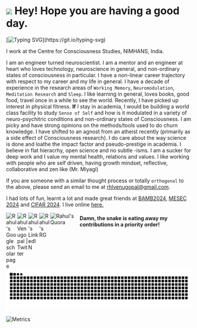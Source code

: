 <h1><img src="https://emojis.slackmojis.com/emojis/images/1531849430/4246/blob-sunglasses.gif?1531849430" width="30"/> Hey! Hope you are having a good day.</h1>

[![Typing SVG](https://readme-typing-svg.herokuapp.com?font=Fira+Code&pause=1000&color=F74000&width=705&lines=Be+curious.+Read+widely.+Try+new+things.+;What+people+call+intelligence+just+boils+down+to+curiosity!)](https://git.io/typing-svg)

<p>I work at the Centre for Consciousness Studies, NIMHANS, India.

I am an engineer turned neuroscientist. I am a mentor and an engineer at heart who loves technology, neuroscience in general, and non-ordinary states of consciousness in particular. I have a non-linear career trajectory with respect to my career and my life in general. I have a decade of experience in the research areas of `Working Memory`, `Neuromodulation`, `Meditation Research` and `Sleep`. I like learning in general, loves books, good food, travel once in a while to see the world. Recently, I have picked up interest in physical fitness. **If** I stay in academia, I would be building a world class facility to study `Sense of Self` and  how is it modulated in a variety of neuro-psychitric conditions and non-ordinary states of Consciousness. I am picky and have strong opinions on the methods/tools used to do churn knowledge. I have shifted to an agnost from an atheist recently (primarily as a side effect of Consciousness research). I do care about the way science is done and loathe the impact factor and pseudo-prestige in academia. I believe in flat hieracrhy, open science and no subtle -isms. I am a sucker for deep work and I value my mental health, relations and values. I like working with people who are self driven, having growth mindset, reflective, collaborative and zen like (Mr. Miyagi)

If you are someone with a similar thought process or totally `orthogonal` to the above, please send an email to me at rhlvenugopal@gmail.com.

I had lots of fun, learnt a lot and made great friends at [BAMB2024](https://www.bambschool.org/), [MESEC 2024](https://mesec.co/event/workshop_2024) and [CIFAR 2024](https://cifar.ca/next-generation/cifar-neuroscience-of-consciousness-winter-school/?utm_source=twitter&utm_medium=soc&utm_campaign=winterschool22). I live online [here.](https://rahulvenugopal.github.io/haveyoumetrahul/)

<p>
<a href="https://scholar.google.com/citations?user=prTMUhkAAAAJ&hl=en&oi=ao">
  <img align="left" alt="Rahul's Google scholar page" width="30px" src="https://upload.wikimedia.org/wikipedia/commons/c/c7/Google_Scholar_logo.svg" />
</a>
<a href="https://twitter.com/rhlvenugopal">
  <img align="left" alt="Rahul Venugopal | Twitter" width="30px" src="https://upload.wikimedia.org/wikipedia/commons/6/6f/Logo_of_Twitter.svg" />
</a>
<a href="https://www.linkedin.com/in/rahul-venugopal-100b761b9/">
  <img align="left" alt="Rahul's LinkedIN" width="30px" src="https://content.linkedin.com/content/dam/me/business/en-us/amp/brand-site/v2/bg/LI-Bug.svg.original.svg" />
</a>
<a href="https://www.researchgate.net/profile/Rahul-Venugopal-4">
  <img align="left" alt="Rahul's RG" width="30px" src="https://upload.wikimedia.org/wikipedia/commons/5/5e/ResearchGate_icon_SVG.svg" />
</a>
<a href="https://www.quora.com/profile/Rahul-Venugopal">
  <img align="left" alt="Rahul's Quora" width="80px" src="https://upload.wikimedia.org/wikipedia/commons/thumb/9/91/Quora_logo_2015.svg/1920px-Quora_logo_2015.svg.png" />
</a>
</p>

#### Damn, the snake is eating away my contributions in a priority order!
![](https://github.com/rahulvenugopal/rahulvenugopal/blob/output/github-contribution-grid-snake.svg)

![Metrics](https://metrics.lecoq.io/rahulvenugopal?template=classic&base.activity=0&base.community=0&base.repositories=0&base.metadata=0&languages=1&isocalendar=1&base=header%2C%20activity%2C%20community%2C%20repositories%2C%20metadata&base.indepth=false&base.hireable=false&base.skip=false&isocalendar=false&isocalendar.duration=full-year&languages=false&languages.limit=8&languages.threshold=0%25&languages.other=false&languages.colors=github&languages.sections=most-used&languages.indepth=false&languages.analysis.timeout=15&languages.categories=markup%2C%20programming&languages.recent.categories=markup%2C%20programming&languages.recent.load=300&languages.recent.days=14&config.timezone=Asia%2FKolkata)

